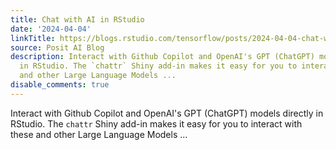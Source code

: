```yaml
---
title: Chat with AI in RStudio
date: '2024-04-04'
linkTitle: https://blogs.rstudio.com/tensorflow/posts/2024-04-04-chat-with-llms-using-chattr
source: Posit AI Blog
description: Interact with Github Copilot and OpenAI's GPT (ChatGPT) models directly
  in RStudio. The `chattr` Shiny add-in makes it easy for you to interact with these
  and other Large Language Models ...
disable_comments: true
---
```

Interact with Github Copilot and OpenAI's GPT (ChatGPT) models directly in RStudio. The `chattr` Shiny add-in makes it easy for you to interact with these and other Large Language Models ...